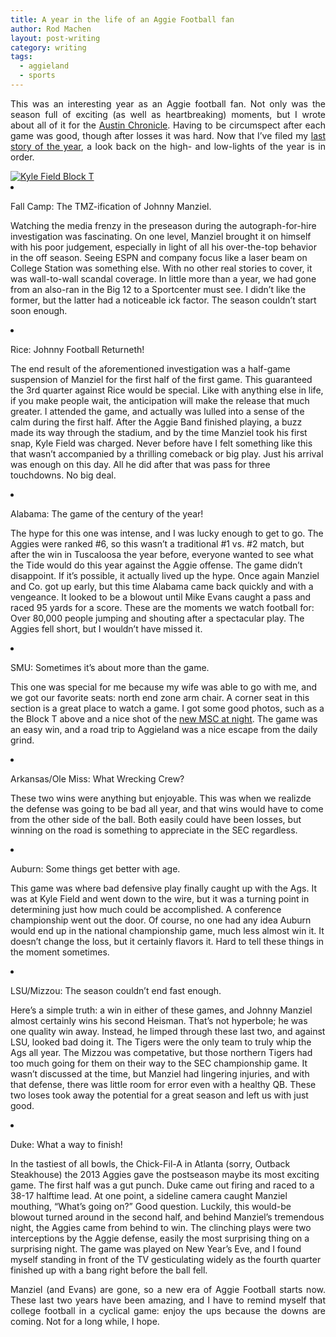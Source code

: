 ```yaml
---
title: A year in the life of an Aggie Football fan
author: Rod Machen
layout: post-writing
category: writing
tags:
  - aggieland
  - sports
---
```

<p style="text-align: justify;">
  This was an interesting year as an Aggie football fan. Not only was the season full of exciting (as well as heartbreaking) moments, but I wrote about all of it for the <a href="http://www.austinchronicle.com" target="_blank">Austin Chronicle</a>. Having to be circumspect after each game was good, though after losses it was hard. Now that I&#8217;ve filed my <a href="http://www.austinchronicle.com/daily/sports/2014-01-08/the-day-johnny-manziel-split-town-for-good/">last story of the year</a>, a look back on the high- and low-lights of the year is in order.
</p>

<a href="http://images.rodmachen.com.s3.amazonaws.com/writing/kyle-field-block-t.jpg" target="blank">
    <img src="http://images.rodmachen.com.s3.amazonaws.com/writing/kyle-field-block-t-medium.jpg" alt="Kyle Field Block T">
</a>

<!-- <a href="">
  <img src="" alt="">
</a> -->

  <li><p>
    Fall Camp: The TMZ-ification of Johnny Manziel.</p><p> Watching the media frenzy in the preseason during the autograph-for-hire investigation was fascinating. On one level, Manziel brought it on himself with his poor judgement, especially in light of all his over-the-top behavior in the off season. Seeing ESPN and company focus like a laser beam on College Station was something else. With no other real stories to cover, it was wall-to-wall scandal coverage. In little more than a year, we had gone from an also-ran in the Big 12 to a Sportcenter must see. I didn&#8217;t like the former, but the latter had a noticeable ick factor. The season couldn&#8217;t start soon enough.
  <p></li>
  <li><p>
    Rice: Johnny Football Returneth!</p><p> The end result of the aforementioned investigation was a half-game suspension of Manziel for the first half of the first game. This guaranteed the 3rd quarter against Rice would be special. Like with anything else in life, if you make people wait, the anticipation will make the release that much greater. I attended the game, and actually was lulled into a sense of the calm during the first half. After the Aggie Band finished playing, a buzz made its way through the stadium, and by the time Manziel took his first snap, Kyle Field was charged. Never before have I felt something like this that wasn&#8217;t accompanied by a thrilling comeback or big play. Just his arrival was enough on this day. All he did after that was pass for three touchdowns. No big deal.
  <p></li>
  <li><p>
    Alabama: The game of the century of the year!</p><p> The hype for this one was intense, and I was lucky enough to get to go. The Aggies were ranked #6, so this wasn&#8217;t a traditional #1 vs. #2 match, but after the win in Tuscaloosa the year before, everyone wanted to see what the Tide would do this year against the Aggie offense. The game didn&#8217;t disappoint. If it&#8217;s possible, it actually lived up the hype. Once again Manziel and Co. got up early, but this time Alabama came back quickly and with a vengeance. It looked to be a blowout until Mike Evans caught a pass and raced 95 yards for a score. These are the moments we watch football for: Over 80,000 people jumping and shouting after a spectacular play. The Aggies fell short, but I wouldn&#8217;t have missed it.
  <p></li>
  <li><p>
    SMU: Sometimes it&#8217;s about more than the game.</p><p> This one was special for me because my wife was able to go with me, and we got our favorite seats: north end zone arm chair. A corner seat in this section is a great place to watch a game. I got some good photos, such as a the Block T above and a nice shot of the <a href="http://color.rodmachen.com/post/71184418962">new MSC at night</a>. The game was an easy win, and a road trip to Aggieland was a nice escape from the daily grind.
  <p></li>
  <li><p>
    Arkansas/Ole Miss: What Wrecking Crew?</p><p> These two wins were anything but enjoyable. This was when we realizde the defense was going to be bad all year, and that wins would have to come from the other side of the ball. Both easily could have been losses, but winning on the road is something to appreciate in the SEC regardless.
  <p></li>
  <li><p>
    Auburn: Some things get better with age.</p><p> This game was where bad defensive play finally caught up with the Ags. It was at Kyle Field and went down to the wire, but it was a turning point in determining just how much could be accomplished. A conference championship went out the door. Of course, no one had any idea Auburn would end up in the national championship game, much less almost win it. It doesn&#8217;t change the loss, but it certainly flavors it. Hard to tell these things in the moment sometimes.
  <p></li>
  <li><p>
    LSU/Mizzou: The season couldn&#8217;t end fast enough.</p><p> Here&#8217;s a simple truth: a win in either of these games, and Johnny Manziel almost certainly wins his second Heisman. That&#8217;s not hyperbole; he was one quality win away. Instead, he limped through these last two, and against LSU, looked bad doing it. The Tigers were the only team to truly whip the Ags all year. The Mizzou was competative, but those northern Tigers had too much going for them on their way to the SEC championship game. It wasn&#8217;t discussed at the time, but Manziel had lingering injuries, and with that defense, there was little room for error even with a healthy QB. These two loses took away the potential for a great season and left us with just good.
  <p></li>
  <li><p>
    Duke: What a way to finish!</p><p> In the tastiest of all bowls, the Chick-Fil-A in Atlanta (sorry, Outback Steakhouse) the 2013 Aggies gave the postseason maybe its most exciting game. The first half was a gut punch. Duke came out firing and raced to a 38-17 halftime lead. At one point, a sideline camera caught Manziel mouthing, &#8220;What&#8217;s going on?&#8221; Good question. Luckily, this would-be blowout turned around in the second half, and behind Manziel&#8217;s tremendous night, the Aggies came from behind to win. The clinching plays were two interceptions by the Aggie defense, easily the most surprising thing on a surprising night. The game was played on New Year&#8217;s Eve, and I found myself standing in front of the TV gesticulating widely as the fourth quarter finished up with a bang right before the ball fell.
  <p></li>
</ul>

<p style="text-align: justify;">
  Manziel (and Evans) are gone, so a new era of Aggie Football starts now. These last two years have been amazing, and I have to remind myself that college football in a cyclical game: enjoy the ups because the downs are coming. Not for a long while, I hope.
</p>